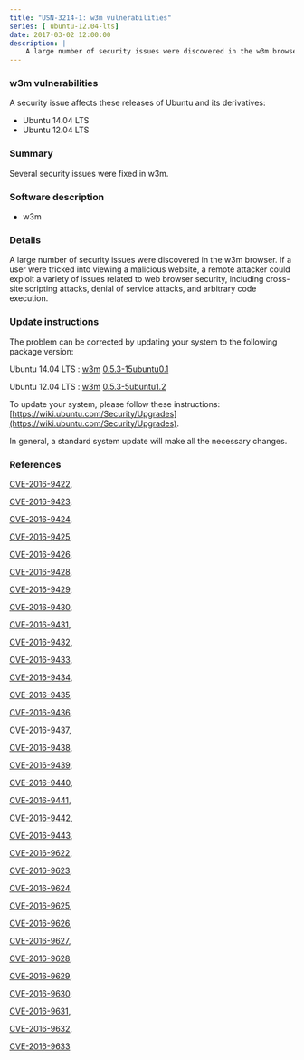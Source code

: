 ```yaml
---
title: "USN-3214-1: w3m vulnerabilities"
series: [ ubuntu-12.04-lts]
date: 2017-03-02 12:00:00
description: |
    A large number of security issues were discovered in the w3m browser. If a user were tricked into viewing a malicious website, a remote attacker could exploit a variety of issues related to web browser security, including cross-site scripting attacks, denial of service attacks, and arbitrary code execution. 
--- 
```

 
 


### w3m vulnerabilities

A security issue affects these releases of Ubuntu and its derivatives:

* Ubuntu 14.04 LTS
* Ubuntu 12.04 LTS

### Summary

Several security issues were fixed in w3m. 

### Software description

* w3m 

### Details

A large number of security issues were discovered in the w3m browser. If a user were tricked into viewing a malicious website, a remote attacker could exploit a variety of issues related to web browser security, including cross-site scripting attacks, denial of service attacks, and arbitrary code execution. 

### Update instructions

The problem can be corrected by updating your system to the following package version:

Ubuntu 14.04 LTS
 : [w3m](https://launchpad.net/ubuntu/+source/w3m) <span> [0.5.3-15ubuntu0.1](https://launchpad.net/ubuntu/+source/w3m/0.5.3-15ubuntu0.1) </span> 

Ubuntu 12.04 LTS
 : [w3m](https://launchpad.net/ubuntu/+source/w3m) <span> [0.5.3-5ubuntu1.2](https://launchpad.net/ubuntu/+source/w3m/0.5.3-5ubuntu1.2) </span> 

To update your system, please follow these instructions: [https://wiki.ubuntu.com/Security/Upgrades](https://wiki.ubuntu.com/Security/Upgrades).

In general, a standard system update will make all the necessary changes. 

### References

 
 [CVE-2016-9422](http://people.ubuntu.com/~ubuntu-security/cve/CVE-2016-9422), 

 [CVE-2016-9423](http://people.ubuntu.com/~ubuntu-security/cve/CVE-2016-9423), 

 [CVE-2016-9424](http://people.ubuntu.com/~ubuntu-security/cve/CVE-2016-9424), 

 [CVE-2016-9425](http://people.ubuntu.com/~ubuntu-security/cve/CVE-2016-9425), 

 [CVE-2016-9426](http://people.ubuntu.com/~ubuntu-security/cve/CVE-2016-9426), 

 [CVE-2016-9428](http://people.ubuntu.com/~ubuntu-security/cve/CVE-2016-9428), 

 [CVE-2016-9429](http://people.ubuntu.com/~ubuntu-security/cve/CVE-2016-9429), 

 [CVE-2016-9430](http://people.ubuntu.com/~ubuntu-security/cve/CVE-2016-9430), 

 [CVE-2016-9431](http://people.ubuntu.com/~ubuntu-security/cve/CVE-2016-9431), 

 [CVE-2016-9432](http://people.ubuntu.com/~ubuntu-security/cve/CVE-2016-9432), 

 [CVE-2016-9433](http://people.ubuntu.com/~ubuntu-security/cve/CVE-2016-9433), 

 [CVE-2016-9434](http://people.ubuntu.com/~ubuntu-security/cve/CVE-2016-9434), 

 [CVE-2016-9435](http://people.ubuntu.com/~ubuntu-security/cve/CVE-2016-9435), 

 [CVE-2016-9436](http://people.ubuntu.com/~ubuntu-security/cve/CVE-2016-9436), 

 [CVE-2016-9437](http://people.ubuntu.com/~ubuntu-security/cve/CVE-2016-9437), 

 [CVE-2016-9438](http://people.ubuntu.com/~ubuntu-security/cve/CVE-2016-9438), 

 [CVE-2016-9439](http://people.ubuntu.com/~ubuntu-security/cve/CVE-2016-9439), 

 [CVE-2016-9440](http://people.ubuntu.com/~ubuntu-security/cve/CVE-2016-9440), 

 [CVE-2016-9441](http://people.ubuntu.com/~ubuntu-security/cve/CVE-2016-9441), 

 [CVE-2016-9442](http://people.ubuntu.com/~ubuntu-security/cve/CVE-2016-9442), 

 [CVE-2016-9443](http://people.ubuntu.com/~ubuntu-security/cve/CVE-2016-9443), 

 [CVE-2016-9622](http://people.ubuntu.com/~ubuntu-security/cve/CVE-2016-9622), 

 [CVE-2016-9623](http://people.ubuntu.com/~ubuntu-security/cve/CVE-2016-9623), 

 [CVE-2016-9624](http://people.ubuntu.com/~ubuntu-security/cve/CVE-2016-9624), 

 [CVE-2016-9625](http://people.ubuntu.com/~ubuntu-security/cve/CVE-2016-9625), 

 [CVE-2016-9626](http://people.ubuntu.com/~ubuntu-security/cve/CVE-2016-9626), 

 [CVE-2016-9627](http://people.ubuntu.com/~ubuntu-security/cve/CVE-2016-9627), 

 [CVE-2016-9628](http://people.ubuntu.com/~ubuntu-security/cve/CVE-2016-9628), 

 [CVE-2016-9629](http://people.ubuntu.com/~ubuntu-security/cve/CVE-2016-9629), 

 [CVE-2016-9630](http://people.ubuntu.com/~ubuntu-security/cve/CVE-2016-9630), 

 [CVE-2016-9631](http://people.ubuntu.com/~ubuntu-security/cve/CVE-2016-9631), 

 [CVE-2016-9632](http://people.ubuntu.com/~ubuntu-security/cve/CVE-2016-9632), 

 [CVE-2016-9633](http://people.ubuntu.com/~ubuntu-security/cve/CVE-2016-9633)
 

